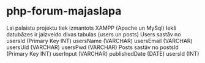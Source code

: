 # php-forum-majaslapa

Lai palaistu projektu tiek izmantots XAMPP (Apache un MySql)
Iekš datubāzes ir jaizveido divas tabulas (users un posts)
Users sastāv no
  usersId (Primary Key INT)
  usersName (VARCHAR)
  usersEmail (VARCHAR)
  usersUid (VARCHAR)
  usersPwd (VARCHAR)
Posts sastāv no
  postsId (Primary Key INT)
  userInput (VARCHAR)
  publishedDate (DATE)
  usersId (INT)
